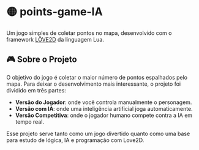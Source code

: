 # 🟡 points-game-IA

Um jogo simples de coletar pontos no mapa, desenvolvido com o framework [LÖVE2D](https://love2d.org/) da linguagem Lua.

## 🎮 Sobre o Projeto

O objetivo do jogo é coletar o maior número de pontos espalhados pelo mapa. Para deixar o desenvolvimento mais interessante, o projeto foi dividido em três partes:

- **Versão do Jogador**: onde você controla manualmente o personagem.
- **Versão com IA**: onde uma inteligência artificial joga automaticamente.
- **Versão Competitiva**: onde o jogador humano compete contra a IA em tempo real.

Esse projeto serve tanto como um jogo divertido quanto como uma base para estudo de lógica, IA e programação com Love2D.
